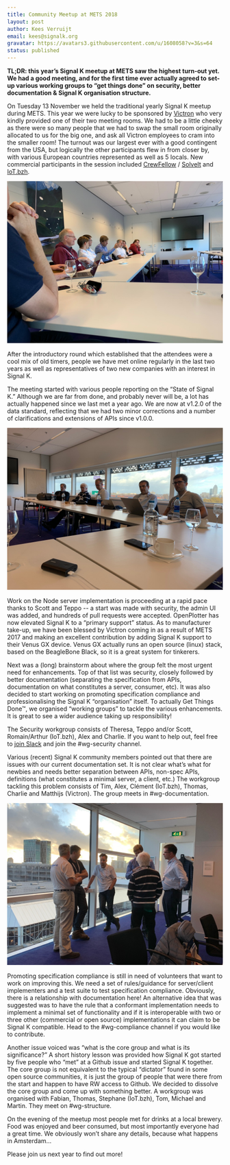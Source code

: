 ```yaml
---
title: Community Meetup at METS 2018
layout: post
author: Kees Verruijt
email: kees@signalk.org
gravatar: https://avatars3.githubusercontent.com/u/1608058?v=3&s=64
status: published
---
```


**TL;DR: this year’s Signal K meetup at METS saw the highest turn-out yet. We had a good meeting, and for the first
time ever actually agreed to set-up various working groups to “get things done” on security, better documentation &
Signal K organisation structure.**

On Tuesday 13 November we held the traditional yearly Signal K meetup during METS. This year we were lucky to be
sponsored by [Victron](https://www.victronenergy.com) who very kindly provided one of their two meeting rooms. We had
to be a little cheeky as there were so many people that we had to swap the small room originally allocated to us for
the big one, and ask all Victron employees to cram into the smaller room! The turnout was our largest ever with a good
contingent from the USA, but logically the other participants flew in from closer by, with various European countries
represented as well as 5 locals. New commercial participants in the session included
[CrewFellow](https://www.crewfellow.com) / [SolveIt](https://www.solveit.nl) and [IoT.bzh](https://iot.bzh).

![Thanks Victron!](/images/posts/mets2018/left_side_s.jpg)

After the introductory round which established that the attendees were a cool mix of old timers, people we have met
online regularly in the last two years as well as representatives of two new companies with an interest in Signal K.

The meeting started with various people reporting on the “State of Signal K.” Although we are far from done, and
probably never will be, a lot has actually happened since we last met a year ago. We are now at v1.2.0 of the data
standard, reflecting that we had two minor corrections and a number of clarifications and extensions of APIs since
v1.0.0.

![Ben Ellison, Fulup Ar Foll, Teppo Kurki, Alex Kritikos, Thomas Sarlandie](/images/posts/mets2018/right_side_s.jpg)

Work on the Node server implementation is proceeding at a rapid pace thanks to Scott and Teppo -- a start was made with
security, the admin UI was added, and hundreds of pull requests were accepted. OpenPlotter has now elevated Signal K to
a “primary support” status. As to manufacturer take-up, we have been blessed by Victron coming in as a result of METS
2017 and making an excellent contribution by adding Signal K support to their Venus GX device. Venus GX actually runs
an open source (linux) stack, based on the BeagleBone Black, so it is a great system for tinkerers.

Next was a (long) brainstorm about where the group felt the most urgent need for enhancements. Top of that list was
security, closely followed by better documentation (separating the specification from APIs, documentation on what
constitutes a server, consumer, etc). It was also decided to start working on promoting specification compliance and
professionalising the Signal K “organisation” itself. To actually Get Things Done™, we organised “working groups” to
tackle the various enhancements. It is great to see a wider audience taking up responsibility!

The Security workgroup consists of Theresa, Teppo and/or Scott, Romain/Arthur (IoT.bzh), Alex and Charlie. If you want
to help out, feel free to [join Slack](http://slack-invite.signalk.org/) and join the #wg-security channel.

Various (recent) Signal K community members pointed out that there are issues with our current documentation set. It is
not clear what’s what for newbies and needs better separation between APIs, non-spec APIs, definitions (what
constitutes a minimal server, a client, etc.) The workgroup tackling this problem consists of Tim, Alex, Clément
(IoT.bzh), Thomas, Charlie and Matthijs (Victron). The group meets in #wg-documentation.

![Discussing Documentation](/images/posts/mets2018/docs_discussion_s.jpg)

Promoting specification compliance is still in need of volunteers that want to work on improving this. We need a set of
rules/guidance for server/client implementers and a test suite to test specification compliance. Obviously, there is a
relationship with documentation here! An alternative idea that was suggested was to have the rule that a conformant
implementation needs to implement a minimal set of functionality and if it is interoperable with two or three other
(commercial or open source) implementations it can claim to be Signal K compatible. Head to the #wg-compliance channel
if you would like to contribute.

Another issue voiced was “what is the core group and what is its significance?” A short history lesson was provided how
Signal K got started by five people who “met” at a Github issue and started Signal K together. The core group is not
equivalent to the typical “dictator” found in some open source communities, it is just the group of people that were
there from the start and happen to have RW access to Github. We decided to dissolve the core group and come up with
something better. A workgroup was organised with Fabian, Thomas, Stephane (IoT.bzh), Tom, Michael and Martin. They meet
on #wg-structure.

On the evening of the meetup most people met for drinks at a local brewery. Food was enjoyed and beer consumed, but
most importantly everyone had a great time. We obviously won’t share any details, because what happens in Amsterdam…

Please join us next year to find out more!
